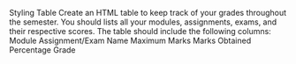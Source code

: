 
Styling Table
Create an HTML table to keep track of your grades throughout the semester. You should lists all your modules, assignments, exams, and their respective scores. The table should include the following columns:
Module
Assignment/Exam Name
Maximum Marks
Marks Obtained
Percentage
Grade


